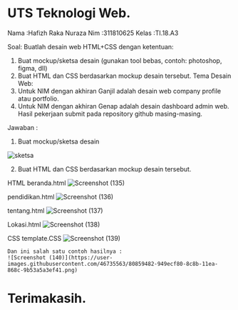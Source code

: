 # UTS Teknologi Web.
Nama  :Hafizh Raka Nuraza
Nim   :311810625
Kelas :TI.18.A3

Soal:
  Buatlah desain web HTML+CSS dengan ketentuan:
1. Buat mockup/sketsa desain (gunakan tool bebas, contoh: photoshop, figma, dll)
2. Buat HTML dan CSS berdasarkan mockup desain tersebut.
  Tema Desain Web:
1. Untuk NIM dengan akhiran Ganjil adalah desain web company profile atau portfolio.
2. Untuk NIM dengan akhiran Genap adalah desain dashboard admin web.
  Hasil pekerjaan submit pada repository github masing-masing.
  
 Jawaban :
  1. Buat mockup/sketsa desain
   
   ![sketsa](https://user-images.githubusercontent.com/46735563/80859320-fd854800-8c89-11ea-9e06-13fa8da15fcd.jpeg)
   
  2. Buat HTML dan CSS berdasarkan mockup desain tersebut.
  
  HTML
  beranda.html
    ![Screenshot (135)](https://user-images.githubusercontent.com/46735563/80859360-68cf1a00-8c8a-11ea-94bc-28195b4c1ede.png)
    
  pendidikan.html
    ![Screenshot (136)](https://user-images.githubusercontent.com/46735563/80859384-c2cfdf80-8c8a-11ea-80af-fa1e039e9b9a.png)
    
  tentang.html
    ![Screenshot (137)](https://user-images.githubusercontent.com/46735563/80859398-e430cb80-8c8a-11ea-80d6-ca9589240aed.png)
    
  Lokasi.html
    ![Screenshot (138)](https://user-images.githubusercontent.com/46735563/80859414-12161000-8c8b-11ea-84b3-4c4f86f15857.png)
    
  CSS
  template.CSS
    ![Screenshot (139)](https://user-images.githubusercontent.com/46735563/80859440-45589f00-8c8b-11ea-9e5e-fa3b425ebfd0.png)
    
    Dan ini salah satu contoh hasilnya :
    ![Screenshot (140)](https://user-images.githubusercontent.com/46735563/80859482-949ecf80-8c8b-11ea-868c-9b53a5a3ef41.png)
    
  # Terimakasih.
